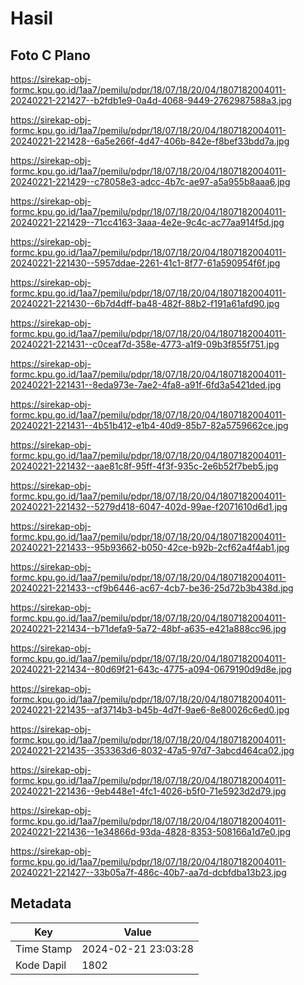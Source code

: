 # Hasil

## Foto C Plano

https://sirekap-obj-formc.kpu.go.id/1aa7/pemilu/pdpr/18/07/18/20/04/1807182004011-20240221-221427--b2fdb1e9-0a4d-4068-9449-2762987588a3.jpg

https://sirekap-obj-formc.kpu.go.id/1aa7/pemilu/pdpr/18/07/18/20/04/1807182004011-20240221-221428--6a5e266f-4d47-406b-842e-f8bef33bdd7a.jpg

https://sirekap-obj-formc.kpu.go.id/1aa7/pemilu/pdpr/18/07/18/20/04/1807182004011-20240221-221429--c78058e3-adcc-4b7c-ae97-a5a955b8aaa6.jpg

https://sirekap-obj-formc.kpu.go.id/1aa7/pemilu/pdpr/18/07/18/20/04/1807182004011-20240221-221429--71cc4163-3aaa-4e2e-9c4c-ac77aa914f5d.jpg

https://sirekap-obj-formc.kpu.go.id/1aa7/pemilu/pdpr/18/07/18/20/04/1807182004011-20240221-221430--5957ddae-2261-41c1-8f77-61a590954f6f.jpg

https://sirekap-obj-formc.kpu.go.id/1aa7/pemilu/pdpr/18/07/18/20/04/1807182004011-20240221-221430--6b7d4dff-ba48-482f-88b2-f191a61afd90.jpg

https://sirekap-obj-formc.kpu.go.id/1aa7/pemilu/pdpr/18/07/18/20/04/1807182004011-20240221-221431--c0ceaf7d-358e-4773-a1f9-09b3f855f751.jpg

https://sirekap-obj-formc.kpu.go.id/1aa7/pemilu/pdpr/18/07/18/20/04/1807182004011-20240221-221431--8eda973e-7ae2-4fa8-a91f-6fd3a5421ded.jpg

https://sirekap-obj-formc.kpu.go.id/1aa7/pemilu/pdpr/18/07/18/20/04/1807182004011-20240221-221431--4b51b412-e1b4-40d9-85b7-82a5759662ce.jpg

https://sirekap-obj-formc.kpu.go.id/1aa7/pemilu/pdpr/18/07/18/20/04/1807182004011-20240221-221432--aae81c8f-95ff-4f3f-935c-2e6b52f7beb5.jpg

https://sirekap-obj-formc.kpu.go.id/1aa7/pemilu/pdpr/18/07/18/20/04/1807182004011-20240221-221432--5279d418-6047-402d-99ae-f2071610d6d1.jpg

https://sirekap-obj-formc.kpu.go.id/1aa7/pemilu/pdpr/18/07/18/20/04/1807182004011-20240221-221433--95b93662-b050-42ce-b92b-2cf62a4f4ab1.jpg

https://sirekap-obj-formc.kpu.go.id/1aa7/pemilu/pdpr/18/07/18/20/04/1807182004011-20240221-221433--cf9b6446-ac67-4cb7-be36-25d72b3b438d.jpg

https://sirekap-obj-formc.kpu.go.id/1aa7/pemilu/pdpr/18/07/18/20/04/1807182004011-20240221-221434--b71defa9-5a72-48bf-a635-e421a888cc96.jpg

https://sirekap-obj-formc.kpu.go.id/1aa7/pemilu/pdpr/18/07/18/20/04/1807182004011-20240221-221434--80d69f21-643c-4775-a094-0679190d9d8e.jpg

https://sirekap-obj-formc.kpu.go.id/1aa7/pemilu/pdpr/18/07/18/20/04/1807182004011-20240221-221435--af3714b3-b45b-4d7f-9ae6-8e80026c6ed0.jpg

https://sirekap-obj-formc.kpu.go.id/1aa7/pemilu/pdpr/18/07/18/20/04/1807182004011-20240221-221435--353363d6-8032-47a5-97d7-3abcd464ca02.jpg

https://sirekap-obj-formc.kpu.go.id/1aa7/pemilu/pdpr/18/07/18/20/04/1807182004011-20240221-221436--9eb448e1-4fc1-4026-b5f0-71e5923d2d79.jpg

https://sirekap-obj-formc.kpu.go.id/1aa7/pemilu/pdpr/18/07/18/20/04/1807182004011-20240221-221436--1e34866d-93da-4828-8353-508166a1d7e0.jpg

https://sirekap-obj-formc.kpu.go.id/1aa7/pemilu/pdpr/18/07/18/20/04/1807182004011-20240221-221427--33b05a7f-486c-40b7-aa7d-dcbfdba13b23.jpg


## Metadata

| Key        | Value               |
| ---------- | ------------------- |
| Time Stamp | 2024-02-21 23:03:28 |
| Kode Dapil | 1802                |




